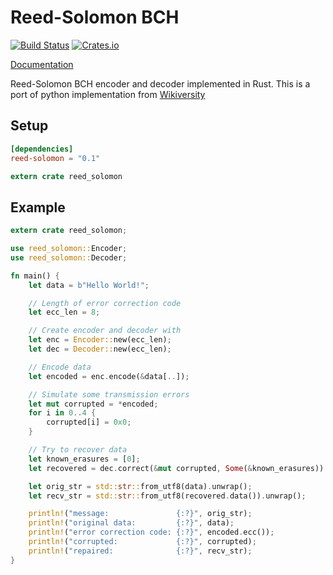 # Reed-Solomon BCH
[![Build Status](https://travis-ci.org/mersinvald/reed-solomon-rs.svg?branch=master)](https://travis-ci.org/mersinvald/reed-solomon-rs)
[![Crates.io](https://img.shields.io/crates/v/reed-solomon.svg)](https://crates.io/crates/reed-solomon)

[Documentation](https://docs.rs/reed-solomon/)

Reed-Solomon BCH encoder and decoder implemented in Rust.
This is a port of python implementation from [Wikiversity](https://en.wikiversity.org/wiki/Reed–Solomon_codes_for_coders)

## Setup 

```toml
[dependencies]
reed-solomon = "0.1"
```

```rust
extern crate reed_solomon
```

## Example

```rust
extern crate reed_solomon;

use reed_solomon::Encoder;
use reed_solomon::Decoder;

fn main() {
    let data = b"Hello World!";

    // Length of error correction code
    let ecc_len = 8;

    // Create encoder and decoder with 
    let enc = Encoder::new(ecc_len);
    let dec = Decoder::new(ecc_len);

    // Encode data
    let encoded = enc.encode(&data[..]);

    // Simulate some transmission errors
    let mut corrupted = *encoded;
    for i in 0..4 {
        corrupted[i] = 0x0;
    }

    // Try to recover data
    let known_erasures = [0];
    let recovered = dec.correct(&mut corrupted, Some(&known_erasures)).unwrap();

    let orig_str = std::str::from_utf8(data).unwrap();
    let recv_str = std::str::from_utf8(recovered.data()).unwrap();

    println!("message:               {:?}", orig_str);
    println!("original data:         {:?}", data);
    println!("error correction code: {:?}", encoded.ecc());
    println!("corrupted:             {:?}", corrupted);
    println!("repaired:              {:?}", recv_str);
}
```
